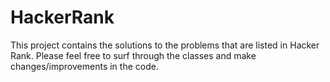 # HackerRank

This project contains the solutions to the problems that are listed in Hacker Rank. 
Please feel free to surf through the classes and make changes/improvements in the code.
